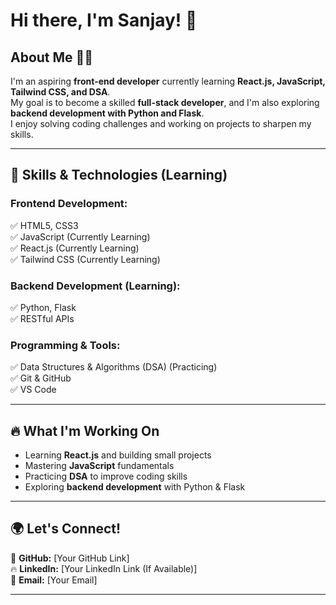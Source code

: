 # Hi there, I'm Sanjay! 👋  

## **About Me** 🙋‍♂️  
I'm an aspiring **front-end developer** currently learning **React.js, JavaScript, Tailwind CSS, and DSA**.  
My goal is to become a skilled **full-stack developer**, and I'm also exploring **backend development with Python and Flask**.  
I enjoy solving coding challenges and working on projects to sharpen my skills.  

---

## **🚀 Skills & Technologies (Learning)**  

### **Frontend Development:**  
✅ HTML5, CSS3  
✅ JavaScript (Currently Learning)  
✅ React.js (Currently Learning)  
✅ Tailwind CSS (Currently Learning)  

### **Backend Development (Learning):**  
✅ Python, Flask  
✅ RESTful APIs  

### **Programming & Tools:**  
✅ Data Structures & Algorithms (DSA) (Practicing)  
✅ Git & GitHub  
✅ VS Code  

---

## **🔥 What I'm Working On**  
- Learning **React.js** and building small projects  
- Mastering **JavaScript** fundamentals  
- Practicing **DSA** to improve coding skills  
- Exploring **backend development** with Python & Flask  

---

## **🌍 Let's Connect!**  
🚀 **GitHub:** [Your GitHub Link]  
🔥 **LinkedIn:** [Your LinkedIn Link (If Available)]  
📧 **Email:** [Your Email]  

---

